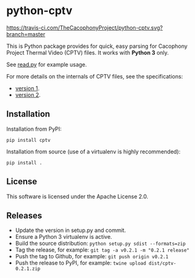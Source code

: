 # python-cptv

https://travis-ci.com/TheCacophonyProject/python-cptv.svg?branch=master

This is Python package provides for quick, easy parsing for Cacophony
Project Thermal Video (CPTV) files. It works with **Python 3** only.

See [read.py](https://github.com/TheCacophonyProject/python-cptv/blob/master/read.py)
for example usage.

For more details on the internals of CPTV files, see the specifications:

* [version 1](https://github.com/TheCacophonyProject/go-cptv/blob/master/SPECv1.md).
* [version 2](https://github.com/TheCacophonyProject/go-cptv/blob/master/SPECv2.md).

## Installation

Installation from PyPI:

```
pip install cptv
```

Installation from source (use of a virtualenv is highly recommended):

```
pip install .
```

## License

This software is licensed under the Apache License 2.0.

## Releases

* Update the version in setup.py and commit.
* Ensure a Python 3 virtualenv is active.
* Build the source distribution: `python setup.py sdist --formats=zip`
* Tag the release, for example: `git tag -a v0.2.1 -m "0.2.1 release"`
* Push the tag to Github, for example: `git push origin v0.2.1`
* Push the release to PyPI, for example: `twine upload dist/cptv-0.2.1.zip`
